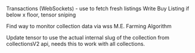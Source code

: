 Transactions (WebSockets) - use to fetch fresh listings
Write Buy Listing if below x floor, tensor sniping

Find way to monitor collection data via wss
M.E. Farming Algorithm

Update tensor to use the actual internal slug of the collection from collectionsV2 api, needs this to work with all collections.
